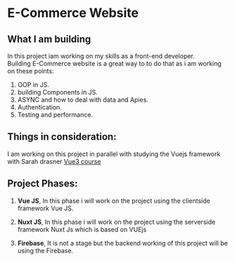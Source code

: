 # E-Commerce Website

## What I am building 
In this project iam working on my skills as a front-end developer.</br>
Building E-Commerce website is a great way to to do that as i am working on these points:</br>

1. OOP in JS.
2. building Components in JS. 
3. ASYNC and how to deal with data and Apies.
4. Authentication.
5. Testing and performance.

## Things in consideration:
I am working on this project in parallel with studying the Vuejs framework with Sarah drasner [Vue3 course](https://frontendmasters.com/courses/vue-3/) 

## Project Phases:
1. **Vue JS**,
    In this phase i will work on the project using the clientside framework Vue JS.

2. **Nuxt JS**,
    In this phase i will work on the project using the serverside framework Nuxt Js which is based on VUEjs

3. **Firebase**, 
    It is not a stage but the backend working of this project will be using the Firebase.